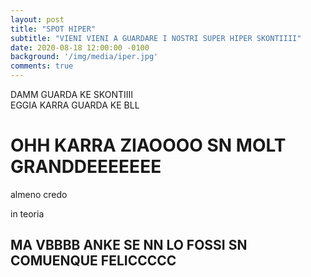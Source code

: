 ```yaml
---
layout: post
title: "SPOT HIPER"
subtitle: "VIENI VIENI A GUARDARE I NOSTRI SUPER HIPER SKONTIIII"
date: 2020-08-18 12:00:00 -0100
background: '/img/media/iper.jpg'
comments: true
---
```


DAMM GUARDA KE SKONTIIII\
EGGIA KARRA GUARDA KE BLL


# OHH KARRA ZIAOOOO SN MOLT GRANDDEEEEEEE
almeno credo

in teoria

## MA VBBBB ANKE SE NN LO FOSSI SN COMUENQUE FELICCCCC

